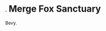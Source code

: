 <h1><img src="assets/images/coin.png" height="4rem" width="4rem" > Merge Fox Sanctuary</h1 style="font-size: 4rem;>

This is a WIP puzzle game about rescuing and rehabilitating foxes, similar to minesweeper. The entire game is made in Rust using the game engine [Bevy](https://github.com/bevyengine/bevy).
